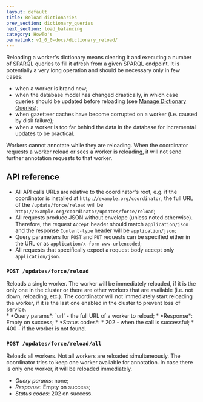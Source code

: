```yaml
---
layout: default
title: Reload dictionaries
prev_section: dictionary_queries
next_section: load_balancing
category: HowTo's
permalink: v1_0_0-docs/dictionary_reload/
---
```


Reloading a worker's dictionary means clearing it and executing a number of SPARQL queries to fill it afresh from a given SPARQL endpoint. It is potentially a very long operation and should be necessary only in few cases:

* when a worker is brand new;
* when the database model has changed drastically, in which case queries should be updated before reloading (see <a href="{{ site.baseurl }}/v1_0_0-docs/dictionary_queries">Manage Dictionary Queries</a>);
* when gazetteer caches have become corrupted on a worker (i.e. caused by disk failure);
* when a worker is too far behind the data in the database for incremental updates to be practical.

Workers cannot annotate while they are reloading. When the coordinator requests a worker reload or sees a worker is reloading, it will not send further annotation requests to that worker.

## API reference

* All API calls URLs are relative to the coordinator's root, e.g. if the coordinator is installed at `http://example.org/coordinator`, the full URL of the `/update/force/reload` will be `http://example.org/coordinator/updates/force/reload`;
* All requests produce JSON without envelope (unless noted otherwise). Therefore, the request `Accept` header should match `application/json` and the response `Content-type` header will be `application/json`;
* Query parameters for `POST` and `PUT` requests can be specified either in the URL or as `application/x-form-www-urlencoded`;
* All requests that specifically expect a request body accept only `application/json`.

### `POST /updates/force/reload`
<div class="info-badge">
Reloads a single worker. The worker will be immediately reloaded, if it is the only one in the cluster or there are other workers that are available (i.e. not down, reloading, etc.). The coordinator will not immediately start reloading the worker, if it is the last one enabled in the cluster to prevent loss of service.</div>
* *Query params*: `url` - the full URL of a worker to reload;
* *Response*: Empty on success;
* *Status codes*:
  * 202 - when the call is successful;  
  * 400 - if the worker is not found.


### `POST /updates/force/reload/all`
<div class="info-badge">
Reloads all workers. Not all workers are reloaded simultaneously. The coordinator tries to keep one worker available for annotation. In case there is only one worker, it will be reloaded immediately.</div>

* *Query params*: none;
* *Response*: Empty on success;
* *Status codes*: 202 on success.
